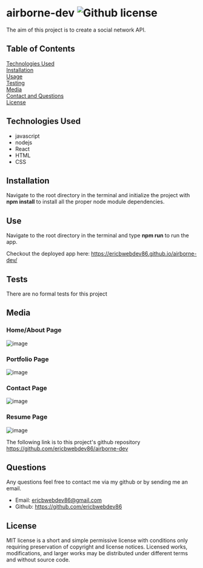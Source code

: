 # airborne-dev ![Github license](https://img.shields.io/badge/license-MIT-green.svg)

The aim of this project is to create a social network API.

## Table of Contents
[Technologies Used](#technologies-used) <br>
[Installation](#installation) <br>
[Usage](#use) <br>
[Testing](#tests) <br>
[Media](#media) <br>
[Contact and Questions](#questions) <br>
[License](#license) <br>

  

## Technologies Used
* javascript
* nodejs
* React
* HTML
* CSS



## Installation
Navigate to the root directory in the terminal and initialize the project with **npm install** to install all the proper node module dependencies.



## Use
Navigate to the root directory in the terminal and type **npm run** to run the app.

Checkout the deployed app here: https://ericbwebdev86.github.io/airborne-dev/


## Tests
There are no formal tests for this project

## Media
### Home/About Page
![image](https://user-images.githubusercontent.com/87142377/164744092-86f4d588-c7a8-4c35-83ba-ba05caf362e0.png)

### Portfolio Page
![image](https://user-images.githubusercontent.com/87142377/164744248-c0f7c00b-86c4-461a-b151-84311573e50a.png)

### Contact Page
![image](https://user-images.githubusercontent.com/87142377/164744372-9553b5a2-8f3c-42d3-a849-b568de4a16e5.png)

### Resume Page
![image](https://user-images.githubusercontent.com/87142377/164744743-f533eaae-4c95-48df-b0d3-ce044e145ace.png)

The following link is to this project's github repository
https://github.com/ericbwebdev86/airborne-dev


## Questions
Any questions feel free to contact me via my github or by sending me an email. <br/>
* Email: ericbwebdev86@gmail.com   
* Github: https://github.com/ericbwebdev86


## License
MIT license is a short and simple permissive license with conditions only requiring preservation of copyright and license notices. Licensed works, modifications, and larger works may be distributed under different terms and without source code.
